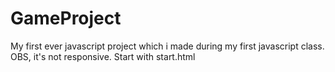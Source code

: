 # GameProject
My first ever javascript project which i made during my first javascript class. 
OBS, it's not responsive. 
Start with start.html
